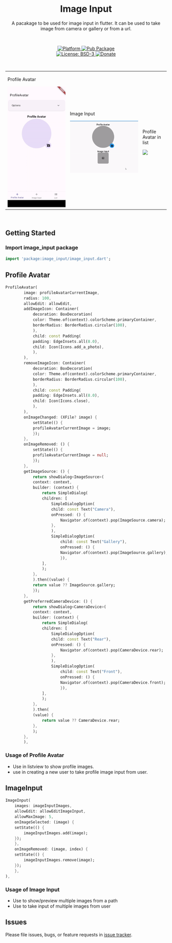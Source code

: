 <h1 align="center">Image Input</h1>
<p align="center">A pacakage to be used for image input in flutter. It can be used to take image from camera or gallery or from a url.</p>
<br>
<p align="center">
    <a href="https://flutter.dev">
        <img src="https://img.shields.io/badge/Platform-Flutter-02569B?logo=flutter" alt="Platform" />
    </a>
    <a href="https://pub.dartlang.org/packages/image_input">
        <img src="https://img.shields.io/pub/v/image_input.svg" alt="Pub Package" />
    </a>
    <br>
    <a href="https://opensource.org/license/bsd-3-clause">
        <img src="https://img.shields.io/github/license/aakash-pamnani/image_input?color=red" alt="License: BSD-3" />
    </a>
    <a href="https://buymeacoffee.com/aakashpp">
        <img height=20
            src="https://img.shields.io/badge/Buy%20Me%20a%20Coffee-ffdd00?style=for-the-badge&logo=buy-me-a-coffee&logoColor=black"
            alt="Donate" />
    </a>
</p><br>

<table>
    <tr>
        <td>
            <p>Profile Avatar</p>
            <img
                src="https://raw.githubusercontent.com/aakash-pamnani/image_input/master/video/profile_avatar.gif" />
        </td>
        <td>
            <p>Image Input</p>
            <img
                src="https://raw.githubusercontent.com/aakash-pamnani/image_input/master/video/image_input.gif" />
        </td>
        <td>
            <p>Profile Avatar in list</p><img
                src="https://raw.githubusercontent.com/aakash-pamnani/image_input/master/video/list.gif" />
        </td>
    </tr>
</table>
<br>

## Getting Started

### Import image_input package

```dart
import 'package:image_input/image_input.dart';
```

## Profile Avatar

```dart
ProfileAvatar(
        image: profileAvatarCurrentImage,
        radius: 100,
        allowEdit: allowEdit,
        addImageIcon: Container(
            decoration: BoxDecoration(
            color: Theme.of(context).colorScheme.primaryContainer,
            borderRadius: BorderRadius.circular(100),
            ),
            child: const Padding(
            padding: EdgeInsets.all(8.0),
            child: Icon(Icons.add_a_photo),
            ),
        ),
        removeImageIcon: Container(
            decoration: BoxDecoration(
            color: Theme.of(context).colorScheme.primaryContainer,
            borderRadius: BorderRadius.circular(100),
            ),
            child: const Padding(
            padding: EdgeInsets.all(8.0),
            child: Icon(Icons.close),
            ),
        ),
        onImageChanged: (XFile? image) {
            setState(() {
            profileAvatarCurrentImage = image;
            });
        },
        onImageRemoved: () {
            setState(() {
            profileAvatarCurrentImage = null;
            });
        },
        getImageSource: () {
            return showDialog<ImageSource>(
            context: context,
            builder: (context) {
                return SimpleDialog(
                children: [
                    SimpleDialogOption(
                    child: const Text("Camera"),
                    onPressed: () {
                        Navigator.of(context).pop(ImageSource.camera);
                    },
                    ),
                    SimpleDialogOption(
                        child: const Text("Gallery"),
                        onPressed: () {
                        Navigator.of(context).pop(ImageSource.gallery);
                        }),
                ],
                );
            },
            ).then((value) {
            return value ?? ImageSource.gallery;
            });
        },
        getPreferredCameraDevice: () {
            return showDialog<CameraDevice>(
            context: context,
            builder: (context) {
                return SimpleDialog(
                children: [
                    SimpleDialogOption(
                    child: const Text("Rear"),
                    onPressed: () {
                        Navigator.of(context).pop(CameraDevice.rear);
                    },
                    ),
                    SimpleDialogOption(
                        child: const Text("Front"),
                        onPressed: () {
                        Navigator.of(context).pop(CameraDevice.front);
                        }),
                ],
                );
            },
            ).then(
            (value) {
                return value ?? CameraDevice.rear;
            },
            );
        },
        ),
```

### Usage of Profile Avatar

- Use in listview to show profile images.
- use in creating a new user to take profile image input from user.

## ImageInput

```dart
ImageInput(
    images: imageInputImages,
    allowEdit: allowEditImageInput,
    allowMaxImage: 5,
    onImageSelected: (image) {
    setState(() {
        imageInputImages.add(image);
    });
    },
    onImageRemoved: (image, index) {
    setState(() {
        imageInputImages.remove(image);
    });
    },
),
```

### Usage of Image Input

- Use to show/preview multiple images from a path
- Use to take input of multiple images from user

## Issues

Please file issues, bugs, or feature requests in [issue tracker](https://github.com/aakash-pamnani/image_input/issues).
